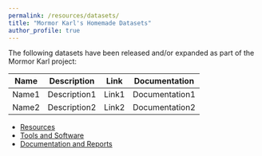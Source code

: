 ```yaml
---
permalink: /resources/datasets/
title: "Mormor Karl's Homemade Datasets"
author_profile: true
---
```


The following datasets have been released and/or expanded as part of the Mormor Karl project:

|Name|Description|Link|Documentation|
|-|-|-|-|
|Name1|Description1|Link1|Documentation1|
|Name2|Description2|Link2|Documentation2|

- [Resources](../)
- [Tools and Software](./tools/)
- [Documentation and Reports](./reports/)
